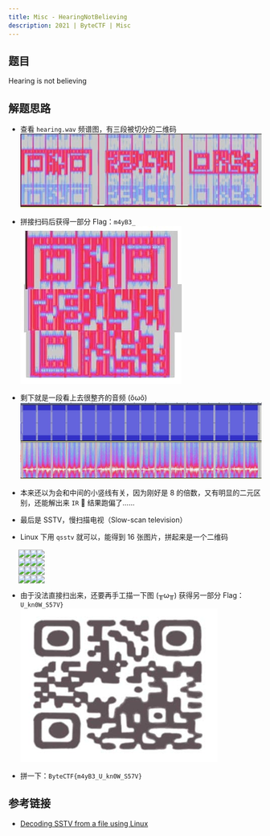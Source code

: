 ```yaml
---
title: Misc - HearingNotBelieving
description: 2021 | ByteCTF | Misc
---
```


## 题目

Hearing is not believing

## 解题思路

- 查看 `hearing.wav` 频谱图，有三段被切分的二维码<br>
![清晰的二维码](img/hearing_not_believing01.jpg)
- 拼接扫码后获得一部分 Flag：`m4yB3_`<br>
![不太整齐，但也能扫 :)](img/hearing_not_believing02.jpg)
- 剩下就是一段看上去很整齐的音频 (ŏωŏ)<br>
![看上去能用工具的样子](img/hearing_not_believing03.jpg)
- 本来还以为会和中间的小竖线有关，因为刚好是 $8$ 的倍数，又有明显的二元区别，还能解出来 `IR` 🤧 结果跑偏了……
- 最后是 SSTV，慢扫描电视（Slow-scan television）
- Linux 下用 `qsstv` 就可以，能得到 $16$ 张图片，拼起来是一个二维码

    <img src="../img/hearing_not_believing04.png" width=100px style="margin:-4px">
    <img src="../img/hearing_not_believing08.png" width=100px style="margin:-4px">
    <img src="../img/hearing_not_believing12.png" width=100px style="margin:-4px">
    <img src="../img/hearing_not_believing16.png" width=100px style="margin:-4px">
    <br>
    <img src="../img/hearing_not_believing05.png" width=100px style="margin:-4px">
    <img src="../img/hearing_not_believing09.png" width=100px style="margin:-4px">
    <img src="../img/hearing_not_believing13.png" width=100px style="margin:-4px">
    <img src="../img/hearing_not_believing17.png" width=100px style="margin:-4px">
    <br>
    <img src="../img/hearing_not_believing06.png" width=100px style="margin:-4px">
    <img src="../img/hearing_not_believing10.png" width=100px style="margin:-4px">
    <img src="../img/hearing_not_believing14.png" width=100px style="margin:-4px">
    <img src="../img/hearing_not_believing18.png" width=100px style="margin:-4px">
    <br>
    <img src="../img/hearing_not_believing07.png" width=100px style="margin:-4px">
    <img src="../img/hearing_not_believing11.png" width=100px style="margin:-4px">
    <img src="../img/hearing_not_believing15.png" width=100px style="margin:-4px">
    <img src="../img/hearing_not_believing19.png" width=100px style="margin:-4px">

- 由于没法直接扫出来，还要再手工描一下图 (╥ω╥) 获得另一部分 Flag：`U_kn0W_S57V}`<br>
![流下眼泪](img/hearing_not_believing20.jpg)
- 拼一下：`ByteCTF{m4yB3_U_kn0W_S57V}`
 
## 参考链接

- [Decoding SSTV from a file using Linux](https://www.chonky.net/hamradio/decoding-sstv-from-a-file-on-a-linux-system)